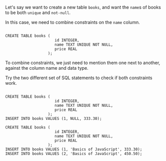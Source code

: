 Let's say we want to create a new table `books`, and want the `name`s of books to be both `unique` and `not-null`.

In this case, we need to combine constraints on the `name` column.

<codeblock language="sql" dbName="students3-v1.db" focusTableAfterRun="books" type="lesson">
<code>
CREATE TABLE books (
                      id INTEGER,
                      name TEXT UNIQUE NOT NULL,
                      price REAL
                   );
</code>
</codeblock>

To combine constraints, we just need to mention them one next to another, against the column name and data type.

Try the two different set of SQL statements to check if both constraints work.

<codeblock language="sql" dbName="students3-v1.db" focusTableAfterRun="books" type="lesson">
<code>
CREATE TABLE books (
                      id INTEGER,
                      name TEXT UNIQUE NOT NULL,
                      price REAL
                   );
INSERT INTO books VALUES (1, NULL, 333.30);
</code>
</codeblock><codeblock language="sql" dbName="students3-v1.db" focusTableAfterRun="books" type="lesson">
<code>
CREATE TABLE books (
                      id INTEGER,
                      name TEXT UNIQUE NOT NULL,
                      price REAL
                   );
INSERT INTO books VALUES (1, 'Basics of JavaScript', 333.30);
INSERT INTO books VALUES (2, 'Basics of JavaScript', 450.50);
</code>
</codeblock>